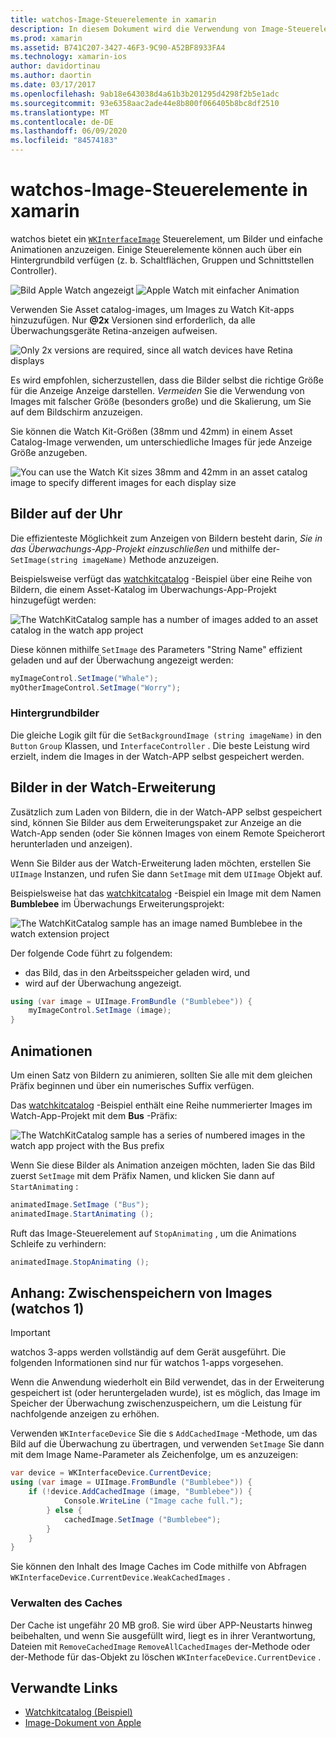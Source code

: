 ```yaml
---
title: watchos-Image-Steuerelemente in xamarin
description: In diesem Dokument wird die Verwendung von Image-Steuerelementen in einer watchos-Anwendung beschrieben, die mit xamarin erstellt wurde. Es erläutert das wkinterfaceimage-Steuerelement, die Methode "-timage", das Hinzufügen von Bildern zu einer Watch-Erweiterung, Animationen und mehr.
ms.prod: xamarin
ms.assetid: B741C207-3427-46F3-9C90-A52BF8933FA4
ms.technology: xamarin-ios
author: davidortinau
ms.author: daortin
ms.date: 03/17/2017
ms.openlocfilehash: 9ab18e643038d4a61b3b201295d4298f2b5e1adc
ms.sourcegitcommit: 93e6358aac2ade44e8b800f066405b8bc8df2510
ms.translationtype: MT
ms.contentlocale: de-DE
ms.lasthandoff: 06/09/2020
ms.locfileid: "84574183"
---
```

# <a name="watchos-image-controls-in-xamarin"></a>watchos-Image-Steuerelemente in xamarin

watchos bietet ein [`WKInterfaceImage`](xref:WatchKit.WKInterfaceImage) Steuerelement, um Bilder und einfache Animationen anzuzeigen. Einige Steuerelemente können auch über ein Hintergrundbild verfügen (z. b. Schaltflächen, Gruppen und Schnittstellen Controller).

![](image-images/image-walkway.png "Bild Apple Watch angezeigt") ![](image-images/image-animation.png "Apple Watch mit einfacher Animation")
<!-- watch image courtesy of http://infinitapps.com/bezel/ -->

Verwenden Sie Asset catalog-images, um Images zu Watch Kit-apps hinzuzufügen.
Nur **@2x** Versionen sind erforderlich, da alle Überwachungsgeräte Retina-anzeigen aufweisen.

![](image-images/asset-universal-sml.png "Only 2x versions are required, since all watch devices have Retina displays")

Es wird empfohlen, sicherzustellen, dass die Bilder selbst die richtige Größe für die Anzeige Anzeige darstellen. *Vermeiden* Sie die Verwendung von Images mit falscher Größe (besonders große) und die Skalierung, um Sie auf dem Bildschirm anzuzeigen.

Sie können die Watch Kit-Größen (38mm und 42mm) in einem Asset Catalog-Image verwenden, um unterschiedliche Images für jede Anzeige Größe anzugeben.

![](image-images/asset-watch-sml.png "You can use the Watch Kit sizes 38mm and 42mm in an asset catalog image to specify different images for each display size")

## <a name="images-on-the-watch"></a>Bilder auf der Uhr

Die effizienteste Möglichkeit zum Anzeigen von Bildern besteht darin, *Sie in das Überwachungs-App-Projekt einzuschließen* und mithilfe der- `SetImage(string imageName)` Methode anzuzeigen.

Beispielsweise verfügt das [watchkitcatalog](https://docs.microsoft.com/samples/xamarin/ios-samples/watchos-watchkitcatalog/) -Beispiel über eine Reihe von Bildern, die einem Asset-Katalog im Überwachungs-App-Projekt hinzugefügt werden:

![](image-images/asset-whale-sml.png "The WatchKitCatalog sample has a number of images added to an asset catalog in the watch app project")

Diese können mithilfe `SetImage` des Parameters "String Name" effizient geladen und auf der Überwachung angezeigt werden:

```csharp
myImageControl.SetImage("Whale");
myOtherImageControl.SetImage("Worry");
```

### <a name="background-images"></a>Hintergrundbilder

Die gleiche Logik gilt für die `SetBackgroundImage (string imageName)` in den `Button` `Group` Klassen, und `InterfaceController` . Die beste Leistung wird erzielt, indem die Images in der Watch-APP selbst gespeichert werden.

## <a name="images-in-the-watch-extension"></a>Bilder in der Watch-Erweiterung

Zusätzlich zum Laden von Bildern, die in der Watch-APP selbst gespeichert sind, können Sie Bilder aus dem Erweiterungspaket zur Anzeige an die Watch-App senden (oder Sie können Images von einem Remote Speicherort herunterladen und anzeigen).

Wenn Sie Bilder aus der Watch-Erweiterung laden möchten, erstellen Sie `UIImage` Instanzen, und rufen Sie dann `SetImage` mit dem `UIImage` Objekt auf.

Beispielsweise hat das [watchkitcatalog](https://docs.microsoft.com/samples/xamarin/ios-samples/watchos-watchkitcatalog) -Beispiel ein Image mit dem Namen **Bumblebee** im Überwachungs Erweiterungsprojekt:

![](image-images/asset-bumblebee-sml.png "The WatchKitCatalog sample has an image named Bumblebee in the watch extension project")

Der folgende Code führt zu folgendem:

- das Bild, das in den Arbeitsspeicher geladen wird, und
- wird auf der Überwachung angezeigt.

```csharp
using (var image = UIImage.FromBundle ("Bumblebee")) {
    myImageControl.SetImage (image);
}
```

## <a name="animations"></a>Animationen

Um einen Satz von Bildern zu animieren, sollten Sie alle mit dem gleichen Präfix beginnen und über ein numerisches Suffix verfügen.

Das [watchkitcatalog](https://docs.microsoft.com/samples/xamarin/ios-samples/watchos-watchkitcatalog) -Beispiel enthält eine Reihe nummerierter Images im Watch-App-Projekt mit dem **Bus** -Präfix:

![](image-images/asset-bus-animation-sml.png "The WatchKitCatalog sample has a series of numbered images in the watch app project with the Bus prefix")

Wenn Sie diese Bilder als Animation anzeigen möchten, laden Sie das Bild zuerst `SetImage` mit dem Präfix Namen, und klicken Sie dann auf `StartAnimating` :

```csharp
animatedImage.SetImage ("Bus");
animatedImage.StartAnimating ();
```

Ruft das Image-Steuerelement auf `StopAnimating` , um die Animations Schleife zu verhindern:

```csharp
animatedImage.StopAnimating ();
```

<a name="cache"></a>

## <a name="appendix-caching-images-watchos-1"></a>Anhang: Zwischenspeichern von Images (watchos 1)

> [!IMPORTANT]
> watchos 3-apps werden vollständig auf dem Gerät ausgeführt. Die folgenden Informationen sind nur für watchos 1-apps vorgesehen.

Wenn die Anwendung wiederholt ein Bild verwendet, das in der Erweiterung gespeichert ist (oder heruntergeladen wurde), ist es möglich, das Image im Speicher der Überwachung zwischenzuspeichern, um die Leistung für nachfolgende anzeigen zu erhöhen.

Verwenden `WKInterfaceDevice` Sie die s `AddCachedImage` -Methode, um das Bild auf die Überwachung zu übertragen, und verwenden `SetImage` Sie dann mit dem Image Name-Parameter als Zeichenfolge, um es anzuzeigen:

```csharp
var device = WKInterfaceDevice.CurrentDevice;
using (var image = UIImage.FromBundle ("Bumblebee")) {
    if (!device.AddCachedImage (image, "Bumblebee")) {
            Console.WriteLine ("Image cache full.");
        } else {
            cachedImage.SetImage ("Bumblebee");
        }
    }
}
```

Sie können den Inhalt des Image Caches im Code mithilfe von Abfragen `WKInterfaceDevice.CurrentDevice.WeakCachedImages` .

### <a name="managing-the-cache"></a>Verwalten des Caches

Der Cache ist ungefähr 20 MB groß. Sie wird über APP-Neustarts hinweg beibehalten, und wenn Sie ausgefüllt wird, liegt es in ihrer Verantwortung, Dateien mit `RemoveCachedImage` `RemoveAllCachedImages` der-Methode oder der-Methode für das-Objekt zu löschen `WKInterfaceDevice.CurrentDevice` .

## <a name="related-links"></a>Verwandte Links

- [Watchkitcatalog (Beispiel)](https://docs.microsoft.com/samples/xamarin/ios-samples/watchos-watchkitcatalog)
- [Image-Dokument von Apple](https://developer.apple.com/documentation/watchkit/wkinterfaceimage)
